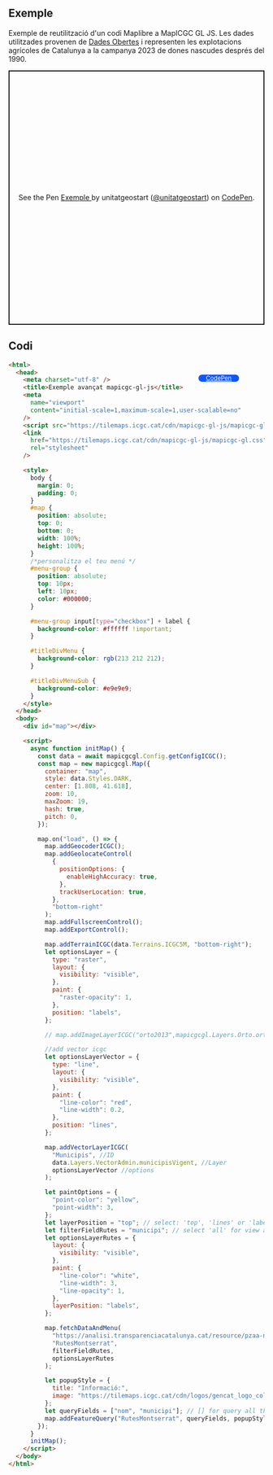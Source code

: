 ## Exemple

Exemple de reutilització d'un codi Maplibre a MapICGC GL JS. Les dades utilitzades provenen de <a target="_blank" href="https://analisi.transparenciacatalunya.cat/Medi-Rural-Pesca/Mapa-d-explotacions-agr-coles-DUN-de-Catalunya/iqpi-zasj/explore/query/SELECT%0A%20%20%60the_geom%60%2C%0A%20%20%60campanya%60%2C%0A%20%20%60oc%60%2C%0A%20%20%60nom_oc%60%2C%0A%20%20%60ajuts%60%2C%0A%20%20%60codi_pro%60%2C%0A%20%20%60nom_pro%60%2C%0A%20%20%60c_mun_ine%60%2C%0A%20%20%60n_mun_ine%60%2C%0A%20%20%60naturalesa%60%2C%0A%20%20%60data_naix%60%2C%0A%20%20%60ote%60%2C%0A%20%20%60opfh%60%2C%0A%20%20%60codi_dop%60%2C%0A%20%20%60venda_prox%60%2C%0A%20%20%60eap%60%2C%0A%20%20%60id_exp%60%2C%0A%20%20%60ha_dec%60%0AWHERE%0A%20%20caseless_one_of%28%60campanya%60%2C%20%222023%22%29%0A%20%20AND%20%28caseless_one_of%28%60naturalesa%60%2C%20%22PF%20Dona%22%29%0A%20%20%20%20%20%20%20%20%20AND%20%28%60data_naix%60%20%3E%20%221990%22%29%29/page/filter">Dades Obertes</a> i representen les explotacions agrícoles de Catalunya a la campanya 2023 de dones nascudes després del 1990.


<p class="codepen" data-height="500" data-theme-id="light" data-slug-hash="dyEVNQe" data-editable="true" data-user="unitatgeostart" style="height: 500px; box-sizing: border-box; display: flex; align-items: center; justify-content: center; border: 2px solid; margin: 1em 0; padding: 1em;">
  <span>See the Pen <a href="https://codepen.io/unitatgeostart/pen/dyEVNQe">
  Exemple </a> by unitatgeostart (<a href="https://codepen.io/unitatgeostart">@unitatgeostart</a>)
  on <a  href="https://codepen.io">CodePen</a>.</span>
</p>
<script async src="https://cpwebassets.codepen.io/assets/embed/ei.js"></script>

<a style="color: white" target="_blank" class=" button btn btn-primary" href="https://codepen.io/unitatgeostart/pen/dyEVNQe">CodePen</a>

<style>
.button{
    position: relative;
    top: 84px;
    z-index: 1;
    /* right: -46px; */
    width: 80px;
    float: right;
    right: 50px;
    background-color: #0d58ff;
    border-radius: 10px;
    text-align: -webkit-center;
    font-size: smaller;
    
  }
    .button:hover{

    background-color: #032879;

  }
  </style>

## Codi

```html
<html>
  <head>
    <meta charset="utf-8" />
    <title>Exemple avançat mapicgc-gl-js</title>
    <meta
      name="viewport"
      content="initial-scale=1,maximum-scale=1,user-scalable=no"
    />
    <script src="https://tilemaps.icgc.cat/cdn/mapicgc-gl-js/mapicgc-gl.js"></script>
    <link
      href="https://tilemaps.icgc.cat/cdn/mapicgc-gl-js/mapicgc-gl.css"
      rel="stylesheet"
    />

    <style>
      body {
        margin: 0;
        padding: 0;
      }
      #map {
        position: absolute;
        top: 0;
        bottom: 0;
        width: 100%;
        height: 100%;
      }
      /*personalitza el teu menú */
      #menu-group {
        position: absolute;
        top: 10px;
        left: 10px;
        color: #000000;
      }

      #menu-group input[type="checkbox"] + label {
        background-color: #ffffff !important;
      }

      #titleDivMenu {
        background-color: rgb(213 212 212);
      }

      #titleDivMenuSub {
        background-color: #e9e9e9;
      }
    </style>
  </head>
  <body>
    <div id="map"></div>

    <script>
      async function initMap() {
        const data = await mapicgcgl.Config.getConfigICGC();
        const map = new mapicgcgl.Map({
          container: "map",
          style: data.Styles.DARK,
          center: [1.808, 41.618],
          zoom: 10,
          maxZoom: 19,
          hash: true,
          pitch: 0,
        });

        map.on("load", () => {
          map.addGeocoderICGC();
          map.addGeolocateControl(
            {
              positionOptions: {
                enableHighAccuracy: true,
              },
              trackUserLocation: true,
            },
            "bottom-right"
          );
          map.addFullscreenControl();
          map.addExportControl();

          map.addTerrainICGC(data.Terrains.ICGC5M, "bottom-right");
          let optionsLayer = {
            type: "raster",
            layout: {
              visibility: "visible",
            },
            paint: {
              "raster-opacity": 1,
            },
            position: "labels",
          };

          // map.addImageLayerICGC("orto2013",mapicgcgl.Layers.Orto.ortofotoColor2013, optionsLayer);

          //add vector icgc
          let optionsLayerVector = {
            type: "line",
            layout: {
              visibility: "visible",
            },
            paint: {
              "line-color": "red",
              "line-width": 0.2,
            },
            position: "lines",
          };

          map.addVectorLayerICGC(
            "Municipis", //ID
            data.Layers.VectorAdmin.municipisVigent, //Layer
            optionsLayerVector //options
          );

          let paintOptions = {
            "point-color": "yellow",
            "point-width": 3,
          };
          let layerPosition = "top"; // select: 'top', 'lines' or 'labels'
          let filterFieldRutes = "municipi"; // select 'all' for view all the features as a single layer
          let optionsLayerRutes = {
            layout: {
              visibility: "visible",
            },
            paint: {
              "line-color": "white",
              "line-width": 3,
              "line-opacity": 1,
            },
            layerPosition: "labels",
          };

          map.fetchDataAndMenu(
            "https://analisi.transparenciacatalunya.cat/resource/pzaa-n72w.geojson",
            "RutesMontserrat",
            filterFieldRutes,
            optionsLayerRutes
          );

          let popupStyle = {
            title: "Informació:",
            image: "https://tilemaps.icgc.cat/cdn/logos/gencat_logo_color.png",
          };
          let queryFields = ["nom", "municipi"]; // [] for query all the properties
          map.addFeatureQuery("RutesMontserrat", queryFields, popupStyle);
        });
      }
      initMap();
    </script>
  </body>
</html>
```
